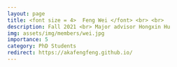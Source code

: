 ```yaml
---
layout: page
title: <font size = 4>  Feng Wei </font> <br> <br> 
description: Fall 2021 <br> Major advisor Hongxin Hu
img: assets/img/members/wei.jpg
importance: 5
category: PhD Students
redirect: https://akafengfeng.github.io/
---
```


